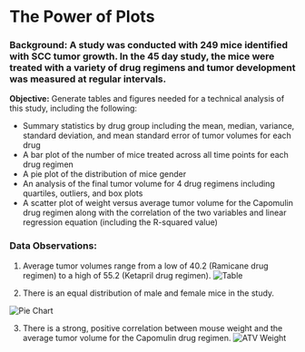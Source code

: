 # The Power of Plots

### Background: A study was conducted with 249 mice identified with SCC tumor growth.  In the 45 day study, the mice were treated with a variety of drug regimens and tumor development was measured at regular intervals.

**Objective:**  Generate tables and figures needed for a technical analysis of this study, including the following:
*  Summary statistics by drug group including the mean, median, variance, standard deviation, and mean standard error of tumor volumes for each drug
*  A bar plot of the number of mice treated across all time points for each drug regimen
*  A pie plot of the distribution of mice gender
*  An analysis of the final tumor volume for 4 drug regimens including quartiles, outliers, and box plots
*  A scatter plot of weight versus average tumor volume for the Capomulin drug regimen along with the correlation of the two variables and  linear regression equation (including the R-squared value)

### Data Observations:

1. Average tumor volumes range from a low of 40.2 (Ramicane drug regimen) to a high of 55.2 (Ketapril drug regimen).
![Table](https://github.com/bking3372/The-Power-of-Plots/blob/master/images/Summary_Table.PNG)

2. There is an equal distribution of male and female mice in the study.

![Pie Chart](https://github.com/bking3372/The-Power-of-Plots/blob/master/images/PieChart_Gender.PNG)

3. There is a strong, positive correlation between mouse weight and the average tumor volume for the Capomulin drug regimen.
![ATV Weight](https://github.com/bking3372/The-Power-of-Plots/blob/master/images/TVbyWeight.PNG)


